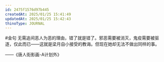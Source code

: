 ```yaml
---
id: 2475f1576d97b445
createdAt: 2025/01/25 15:41:49
updatedAt: 2025/01/25 15:42:43
thinoType: JOURNAL
---
```

#金句 无需追间恶人为恶的理由，错了就是错了。邪恶需要被消灭，鬼疫需要被驱逐，仅此而已——这就是梁月自小接受的教诲。但现在她却无法不做出同样的事。

——《唐人街影画-A计划外》
